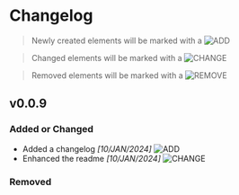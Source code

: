 <!-- Changelog Title -->
# Changelog
> Newly created elements will be marked with a ![ADD][add-shield]


> Changed elements will be marked with a ![CHANGE][change-shield]


> Removed elements will be marked with a ![REMOVE][remove-shield]

<!-- Changelog Version -->
## v0.0.9

<!-- Feature Additions and Enhancements-->
### Added or Changed
- Added a changelog *[10/JAN/2024]* ![ADD][add-shield]
- Enhanced the readme *[10/JAN/2024]* ![CHANGE][change-shield]


<!-- Feature Removal -->
### Removed

<!-- Markdown Links and Images -->
[add-shield]: https://img.shields.io/badge/-addition-green
[change-shield]: https://img.shields.io/badge/-change-blue
[remove-shield]: https://img.shields.io/badge/-remove-red
